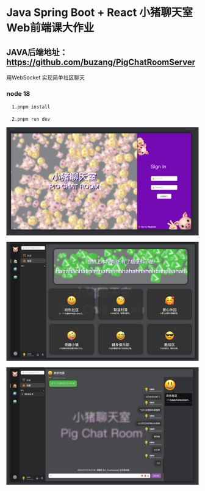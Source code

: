# Java Spring Boot + React  小猪聊天室 Web前端课大作业

## JAVA后端地址：https://github.com/buzang/PigChatRoomServer

 用WebSocket 实现简单社区聊天 
 
### node 18

```
  1.pnpm install 
  
  2.pnpm run dev
```

![img.png](doc/img.png)

![img_1.png](doc/img_1.png)

![img_2.png](doc/img_2.png)



